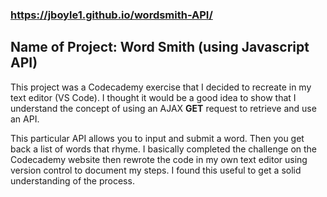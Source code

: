 ### https://jboyle1.github.io/wordsmith-API/

## Name of Project: Word Smith (using Javascript API)

This project was a Codecademy exercise that I decided to recreate in my text editor (VS Code). I thought it would be a good idea to show that I understand the concept of using an AJAX **GET** request to retrieve and use an API. 

This particular API allows you to input and submit a word. Then you get back a list of words that rhyme. I basically completed the challenge on the Codecademy website then rewrote the code in my own text editor using version control to document my steps. I found this useful to get a solid understanding of the process.
